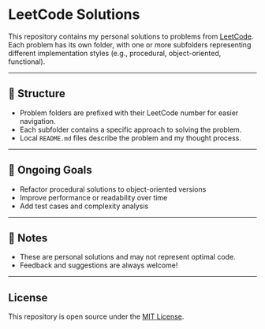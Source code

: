 # LeetCode Solutions

This repository contains my personal solutions to problems from [LeetCode](https://leetcode.com/).  
Each problem has its own folder, with one or more subfolders representing different implementation styles (e.g., procedural, object-oriented, functional).

---

## 📁 Structure

- Problem folders are prefixed with their LeetCode number for easier navigation.
- Each subfolder contains a specific approach to solving the problem.
- Local `README.md` files describe the problem and my thought process.

---

## 🚧 Ongoing Goals

- Refactor procedural solutions to object-oriented versions
- Improve performance or readability over time
- Add test cases and complexity analysis

---

## 📌 Notes

- These are personal solutions and may not represent optimal code.
- Feedback and suggestions are always welcome!

---

## License

This repository is open source under the [MIT License](LICENSE).